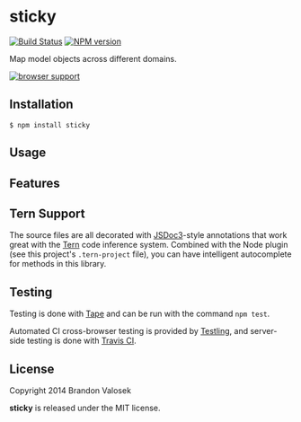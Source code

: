 # sticky

[![Build Status](https://travis-ci.org/bvalosek/sticky.png?branch=master)](https://travis-ci.org/bvalosek/sticky)
[![NPM version](https://badge.fury.io/js/sticky.png)](http://badge.fury.io/js/sticky)

Map model objects across different domains.

[![browser support](https://ci.testling.com/bvalosek/sticky.png)](https://ci.testling.com/bvalosek/sticky)

## Installation

```
$ npm install sticky
```

## Usage


## Features


## Tern Support

The source files are all decorated with [JSDoc3](http://usejsdoc.org/)-style
annotations that work great with the [Tern](http://ternjs.net/) code inference
system. Combined with the Node plugin (see this project's `.tern-project`
file), you can have intelligent autocomplete for methods in this library.

## Testing

Testing is done with [Tape](http://github.com/substack/tape) and can be run
with the command `npm test`.

Automated CI cross-browser testing is provided by
[Testling](http://ci.testling.com/bvalosek/sticky), and server-side testing
is done with [Travis CI](https://travis-ci.org/bvalosek/sticky).

## License
Copyright 2014 Brandon Valosek

**sticky** is released under the MIT license.

